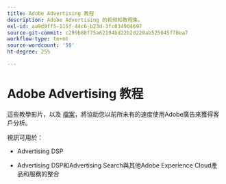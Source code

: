 ```yaml
---
title: Adobe Advertising 教程
description: Adobe Advertising 的视频和教程集。
exl-id: aa9d9ff5-115f-44c6-b23d-3fc034904697
source-git-commit: c299b88f75a62194bd22b2d220ab525045f78ea7
workflow-type: tm+mt
source-wordcount: '59'
ht-degree: 25%

---
```


# Adobe Advertising 教程

這些教學影片，以及 [檔案](https://experienceleague.adobe.com/docs/advertising-cloud.html)，將協助您以前所未有的速度使用Adobe廣告來獲得客戶分析。

視訊可用於：

* Advertising DSP

* Advertising DSP和Advertising Search與其他Adobe Experience Cloud產品和服務的整合

<!--
See other -learn tutorials landing pages to get ideas for additional content
-->

